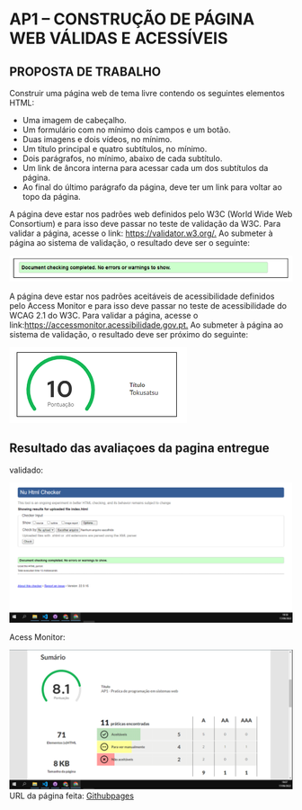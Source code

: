 <h1>AP1 – CONSTRUÇÃO DE PÁGINA WEB VÁLIDAS E ACESSÍVEIS</h1>
    <h2>
        PROPOSTA DE TRABALHO
    </h2>
    <p>
        Construir uma página web de tema livre contendo os seguintes elementos HTML:
    </p>
    <ul>
        <li>
            Uma imagem de cabeçalho.
        </li>
        <li>
            Um formulário com no mínimo dois campos e um botão.
        </li>
        <li>
            Duas imagens e dois vídeos, no mínimo.
        </li>
        <li>
            Um título principal e quatro subtítulos, no mínimo.
        </li>
        <li>
            Dois parágrafos, no mínimo, abaixo de cada subtítulo.
        </li>
        <li>
            Um link de âncora interna para acessar cada um dos subtítulos da página.
        </li>
        <li>
            Ao final do último parágrafo da página, deve ter um link para voltar ao topo da página.
        </li>
    </ul>
    <p>
        A página deve estar nos padrões web definidos pelo W3C (World Wide Web Consortium) e para isso deve passar no teste de validação da W3C. Para validar a página, acesse o link: <a href="https://validator.w3.org/.">https://validator.w3.org/.</a> Ao submeter à página ao sistema de validação, o resultado deve ser o seguinte:
    </p>
    <img src="img-readme/validado.png" alt="validado">
    <p>
        A página deve estar nos padrões aceitáveis de acessibilidade definidos pelo Access Monitor e para isso deve passar no teste de acessibilidade do WCAG 2.1 do W3C. Para validar a página, acesse o link:<a href="https://accessmonitor.acessibilidade.gov.pt/">https://accessmonitor.acessibilidade.gov.pt.</a> Ao submeter à página ao sistema de validação, o resultado deve ser próximo do seguinte:
    </p>
    <img src="img-readme/nota-pagina.png" alt="nota da pagina">
    <h2>Resultado das avaliaçoes da pagina entregue</h2>
    <p>validado:</p>
    <img src="img-readme/Resultado-do-validado.png" width="800px" alt="Resultado do validado">
    <p>Acess Monitor:</p>
    <img src="img-readme/nota-acces-monitor.png" width="800px" alt="Nota Acess Monitor">
    URL da página feita: <a href="https://joaoover.github.io/AP1_PPSW/">Githubpages</a>
